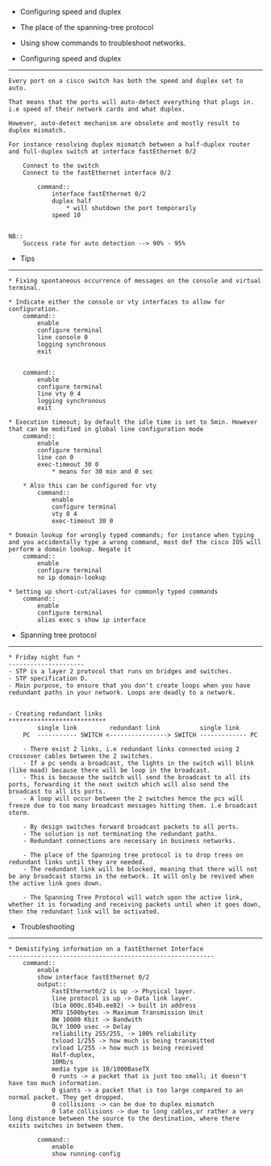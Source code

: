 - Configuring speed and duplex
- The place of the spanning-tree protocol
- Using show commands to troubleshoot networks.

- Configuring speed and duplex
--------------------------------
    Every port on a cisco switch has both the speed and duplex set to auto.
    
    That means that the ports will auto-detect everything that plugs in. i.e speed of their network cards and what duplex.

    However, auto-detect mechanism are obsolete and mostly result to duplex mismatch.

    For instance resolving duplex mismatch between a half-duplex router and full-duplex switch at interface fastEthernet 0/2

        Connect to the switch
        Connect to the fastEthernet interface 0/2

            command::
                interface fastEthernet 0/2 
                duplex half
                    * will shutdown the port temporarily
                speed 10


    NB::
        Success rate for auto detection --> 90% - 95%

- Tips
---------------
    * Fixing spontaneous occurrence of messages on the console and virtual terminal.
 
    * Indicate either the console or vty interfaces to allow for configuration.
        command::
            enable
            configure terminal
            line console 0
            logging synchronous
            exit


        command::
            enable
            configure terminal
            line vty 0 4
            logging synchronous
            exit
              
    * Execution timeout; by default the idle time is set to 5min. However that can be modified in global line configuration mode
        command::
            enable
            configure terminal
            line con 0
            exec-timeout 30 0
                * means for 30 min and 0 sec

        * Also this can be configured for vty
            command::
                enable
                configure terminal
                vty 0 4
                exec-timeout 30 0

    * Domain lookup for wrongly typed commands; for instance when typing and you accidentally type a wrong command, most def the cisco IOS will perform a domain lookup. Negate it
        command::
            enable
            configure terminal
            no ip domain-lookup

    * Setting up short-cut/aliases for commonly typed commands
        command::
            enable
            configure terminal
            alias exec s show ip interface 
            
- Spanning tree protocol
------------------------------
    * Friday night fun *
    ---------------------
    - STP is a layer 2 protocol that runs on bridges and switches.
    - STP specification D.
    - Main purpose, to ensure that you don't create loops when you have redundant paths in your network. Loops are deadly to a network.


    - Creating redundant links
    ***************************
            single link         redundant link           single link
        PC  ----------- SWITCH <----------------> SWITCH ------------- PC

        - There exist 2 links, i.e redundant links connected using 2 crossover cables between the 2 switches.
        - If a pc sends a broadcast, the lights in the switch will blink (like maad) because there will be loop in the broadcast.
        - This is because the switch will send the broadcast to all its ports, forwarding it the next switch which will also send the broadcast to all its ports.
        - A loop will occur between the 2 switches hence the pcs will freeze due to too many broadcast messages hitting them. i.e broadcast storm.

        - By design switches forward broadcast packets to all ports.
        - The solution is not terminating the redundant paths.
        - Redundant connections are necessary in business networks.

        - The place of the Spanning tree protocol is to drop trees on redundant links until they are needed.
        - The redundant link will be blocked, meaning that there will not be any broadcast storms in the network. It will only be revived when the active link goes down.

        - The Spanning Tree Protocol will watch upon the active link, whether it is forwading and receiving packets until when it goes down, then the redundant link will be activated.

- Troubleshooting
********************
    * Demistifying information on a fastEthernet Interface
    ---------------------------------------------------------
        command::
            enable
            show interface fastEthernet 0/2
            output::
                FastEthernet0/2 is up -> Physical layer.
                line protocol is up -> Data link layer.
                (bia 000c.854b.ee82) -> built in address
                MTU 1500bytes -> Maximum Transmission Unit
                BW 10000 Kbit -> Bandwith
                DLY 1000 usec -> Delay
                reliability 255/255, -> 100% reliability
                txload 1/255 -> how much is being transmitted   
                rxload 1/255 -> how much is being received
                Half-duplex,
                10Mb/s
                media type is 10/1000BaseTX
                0 runts -> a packet that is just too small; it doesn't have too much information.
                0 giants -> a packet that is too large compared to an normal packet. They get dropped.
                0 collisions -> can be due to duplex mismatch
                0 late collisions -> due to long cables,or rather a very long distance between the source to the destination, where there exists switches in between them.

            command::
                enable
                show running-config

